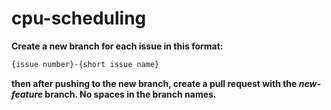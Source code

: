 # cpu-scheduling

**Create a new branch for each issue in this format:**
```bash
{issue number}-{short issue name}
```
**then after pushing to the new branch, create a pull request with the *new-feature* branch.  No spaces in the branch names.**
